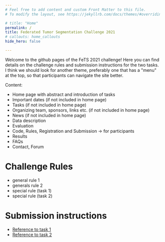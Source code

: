 ```yaml
---
# Feel free to add content and custom Front Matter to this file.
# To modify the layout, see https://jekyllrb.com/docs/themes/#overriding-theme-defaults

# title: "Home"
permalink: /
title: Federated Tumor Segmentation Challenge 2021
# callouts: home_callouts
hide_hero: false

---
```

Welcome to the github pages of the FeTS 2021 challenge! Here you can find details on the challenge rules and submission instructions for the two tasks.
I think we should look for another theme, preferably one that has a "menu" at the top, so that participants can navigate the site better.

Content:
- Home page with abstract and introduction of tasks
- Important dates (if not included in home page)
- Tasks (if not included in home page)
- Organizing team, sponsors, links etc. (if not included in home page)
- News (if not included in home page)
- Data description
- Evaluation
- Code, Rules, Registration and Submission -> for participants
- Results
- FAQs
- Contact, Forum

# Challenge Rules
- general rule 1
- generals rule 2
- special rule (task 1)
- special rule (task 2)

# Submission instructions

- [Reference to task 1](/task1)
- [Reference to task 2](/task1)